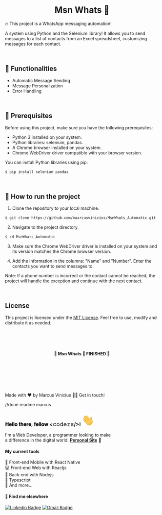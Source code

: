 <h1 align="center">Msn Whats 📱</h1>

<p align="left">🔥 This project is a WhatsApp messaging automation!

<br />

A system using Python and the Selenium library! It allows you to send messages to a list of contacts from an Excel spreadsheet, customizing messages for each contact.

</p>

<br />

## 🎡 Functionalities

- Automatic Message Sending
- Message Personalization
- Error Handling

<br />

## 🔧 Prerequisites

Before using this project, make sure you have the following prerequisites:

- Python 3 installed on your system.
- Python libraries: selenium, pandas.
- A Chrome browser installed on your system.
- Chrome WebDriver driver compatible with your browser version.

You can install Python libraries using pip:

```bash
$ pip install selenium pandas
```

<br />

## 🚀 How to run the project

1. Clone the repository to your local machine.

```bash
$ git clone https://github.com/maarcusvinicius/MsnWhats_Automatic.git
```

2. Navigate to the project directory.

```bash
$ cd MsnWhats_Automatic
```

3. Make sure the Chrome WebDriver driver is installed on your system and its version matches the Chrome browser version.

4. Add the information in the columns: "Name" and "Number". Enter the contacts you want to send messages to.

Note: If a phone number is incorrect or the contact cannot be reached, the project will handle the exception and continue with the next contact.

<br />

## License

<p>

This project is licensed under the [MIT License](https://opensource.org/license/mit/). Feel free to use, modify and distribute it as needed.

</p>

<br />
<br />
<br />
<h4 align="center"> 
	🚧  Msn Whats 📱 FINISHED  🚧
</h4>
<br />
<br />
<br />
<br />
<br />

Made with ❤️ by Marcus Vinicius 👋🏽 Get in touch!

//done readme marcus











### 𝐇𝐞𝐥𝐥𝐨 𝐭𝐡𝐞𝐫𝐞, 𝐟𝐞𝐥𝐥𝐨𝐰 <𝚌𝚘𝚍𝚎𝚛𝚜/>! <img width="40" src="https://raw.githubusercontent.com/ABSphreak/ABSphreak/master/gifs/Hi.gif">

I'm a Web Developer, a programmer looking to make <br /> a difference in the digital world. [**Personal Site**](https://marcus-dev.vercel.app/) 🚀

#### My current tools

📲 Front-end Mobile with React Native  
💻 Front-end Web with Reactjs  
📡 Back-end with Nodejs  
🔣 Typescript  
🧰 And more...

#### 💬 Find me elsewhere

[![Linkedin Badge](https://img.shields.io/badge/-Linkedin-blue?style=flat-square&logo=Linkedin&logoColor=white&link=https://www.linkedin.com/in/marcus-vinicius-507718228/)](https://www.linkedin.com/in/marcus-vinicius-507718228/)
[![Gmail Badge](https://img.shields.io/badge/-marcus.editor77@gmail.com-c14438?style=flat-square&logo=Gmail&logoColor=white&link=mailto:marcus.editor77@gmail.com)](marcus.editor77@gmail.com)
